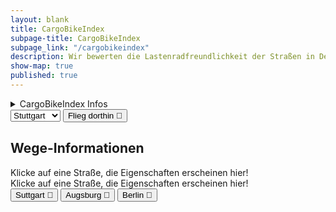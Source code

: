 ```yaml
---
layout: blank
title: CargoBikeIndex
subpage-title: CargoBikeIndex
subpage_link: "/cargobikeindex"
description: Wir bewerten die Lastenradfreundlichkeit der Straßen in Deutschland.
show-map: true
published: true
---
```


<div class="map-container">
    <div id="object_info_wrapper">
        <details>
            <summary class="roboto big">CargoBikeIndex Infos</summary>
            <p>Der Index berechnet sich aus den Werten zur Straßenqualität und Barrieren. Er reicht von 0 - für Lastenräder nicht passierbar, bis 5 - optimale Bedingungen für Lastenräder.</p>
        </details>
        <div id="city_list">
        <select id="cities">
            <option value="Stuttgart">Stuttgart</option>
            <option value="Augsburg">Augsburg</option>
            <option value="Berlin">Berlin</option>
        </select>
        <button class="button small secondary" onclick="fly(document.querySelector('#cities').value)">Flieg dorthin &#128640;</button>
        </div>
        <h2 class="roboto big">Wege-Informationen</h2>
        <div id="object_info" class="roboto">Klicke auf eine Straße, die Eigenschaften erscheinen hier!</div>
    </div>
    <div id="object_info_mobile_wrapper">
        <div id="object_info_mobile" class="roboto">Klicke auf eine Straße, die Eigenschaften erscheinen hier!</div>
    </div>
    <div id="city_list_mobile_wrapper">
        <div id="city_list_mobile" class="roboto">
            <button class="button small secondary" onclick="fly('Stuttgart')">Suttgart &#128640;</button>
            <button class="button small secondary" onclick="fly('Augsburg')">Augsburg &#128640;</button>
            <button class="button small secondary" onclick="fly('Berlin')">Berlin &#128640;</button>
        </div>
    </div>
    <div id="map"></div>
</div>
<script>
	mapboxgl.accessToken = 'pk.eyJ1IjoiaGVucmk5NyIsImEiOiJ1bElfcS1rIn0.6kD_Z9ML35sB-N9XF-pQlQ';
    var map = new mapboxgl.Map({
        container: 'map',
        style: 'mapbox://styles/henri97/ckm8eucf25b6i17nw08qg8wsz',
        center: [9.1783, 48.7761],
        zoom: 13.2,
        hash: true
    });
    let nav = new mapboxgl.NavigationControl();
    map.addControl(nav, 'top-right');
    let cbi_layer_id= "cbi-standard"
    const attributes_description_mapping = {
        "car_traffic": "Autoverkehrs",
        "cbi": "CargoBikeIndex",
        "cbindex_cycleways": "CBI Radweg",
        "cbi_sq": "Straßenqualitäts-Index",
        "cbindex_surface": "CBI Straßenoberfläche",
        "cbi_b": "Barriere-Index",
        "label_sq": "Wegeart",
        "label_b": "Barriere-Art",
        "maxspeed": "Höchstgeschwindigkeit",
        "name": "Straßenname",
        "osm_id": "OpenStreetMap ID",
        "surface_combined":
        "Straßenoberfläche Gemeinsam",
        "dismount_necessary": "Absteigen notwendig",
        "min_maxwidth": "Maximal mögliche Breite",
        "pedestrian_traffic": "Fußverkehrsfaktor",
        "segregated": "Getrennter Fuß-/Radweg",
        "smoothness_combined": "Straßenoberfläche gemeinsam",
        "cycleway_combined": "Radweg kombiniert",
        "cycleway_width_combined": "Radwegsbreite",
        "cycleway_oneway_combined": "???"
    }
    map.on('load', function () {
        map.on('click', function (e) {
            var features = map.queryRenderedFeatures(e.point, {layers: [cbi_layer_id]});
            // Limit the number of properties we're displaying for
            // legibility and performance
            var displayProperties = ['properties'];
            var displayFeatures = features.map(function (feat) {
            var displayFeat = {};
            displayProperties.forEach(function (prop) {
            displayFeat[prop] = feat[prop];
            });
                return displayFeat;
            });
            let map_element = displayFeatures[0].properties;
            let attributes_list = '<ul>';
            for(element in map_element){
                if (map_element[element] != undefined && map_element[element] != "")
                attributes_list += '<li>' + attributes_description_mapping[element] + ': ' + map_element[element]+'</li>'
            }
            if(map_element.length == 0) attributes_list = "Nichts ausgewählt"
            attributes_list += '</ul>';
            document.getElementById('object_info').innerHTML = attributes_list
            document.getElementById('object_info_mobile').innerHTML = "CargoBikeIndex: " + map_element['cbi'] + "/5"
        });
        var popup = new mapboxgl.Popup({
            closeButton: false,
            closeOnClick: false
        });
        map.on('mouseenter', cbi_layer_id, function (e) {
            // Change the cursor style as a UI indicator.
            map.getCanvas().style.cursor = 'pointer';
            let coordinates = e.features[0].geometry.coordinates[0];
            const street_name = e.features[0].properties.name
            let description = "";
            if(street_name){
                description = street_name + ": " + e.features[0].properties.cbi;}
            else {
                description = e.features[0].properties.label_sq + ": " + e.features[0].properties.cbi; }
            popup.setLngLat(coordinates).setHTML(description).addTo(map);
        });
        map.on('mouseleave', cbi_layer_id, function () {
            map.getCanvas().style.cursor = '';
            popup.remove();
        });
    });
    let map_element = document.querySelector('#map');
    function fly(city){
        let coordinates = []
        switch (city) {
            case 'Stuttgart':
                coordinates = [9.1783, 48.7761]
                break;
            case 'Augsburg':
                coordinates = [10.89475, 48.36541]
                break;
            case 'Berlin':
                coordinates = [13.3796, 52.5161]
                break;
        }
        if (coordinates.length !== 0) map.flyTo({ center: coordinates, zoom: 12})
    }
</script>